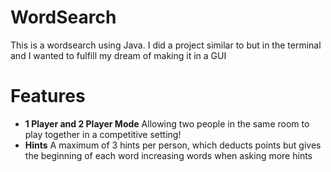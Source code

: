# WordSearch
This is a wordsearch using Java. I did a project similar to but in the terminal and I wanted to fulfill my dream of making it in a GUI

# Features
- **1 Player and 2 Player Mode** Allowing two people in the same room to play together in a competitive setting!
- **Hints** A maximum of 3 hints per person, which deducts points but gives the beginning of each word increasing words when asking more hints
